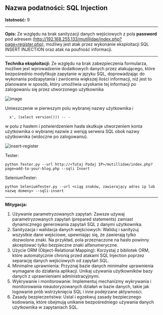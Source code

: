 ## Nazwa podatności: SQL Injection

**Istotność:** 9

---

**Opis:**
Ze względu na brak sanityzacji danych wejściowych z pola **password** pod adresem (http://192.168.255.133/mutillidae/index.php?page=register.php), możliwy jest atak przez wykonanie eksploitacji SQL INSERT INJECTION oraz atak na poufność informacji.


---

**Technika eksploitacji:**
Ze względu na brak zabezpieczenia formularza, możliwe jest wprowadzenie dodatkowych danych przez atakującego, które bezpośrednio modyfikuje zapytanie w języku SQL, doprowadzając do wykonania podzapytania i zwrócenia większej ilości informacji, niż jest to planowane w sposób, który umożliwia uzyskanie tej informacji po zalogowaniu się przez utworzonego użytkownika

![image](https://github.com/GrzechuG/PWR-CBE-BAW-mutillidae-2024/assets/56219452/573ce875-fdc1-40e5-ae9e-ff375f2a86a4)


Umieszczenie w pierwszym polu wybranej nazwy użytkownika i 
```
  x', (select version())) -- -
```
w polu z hasłem i potwierdzeniem hasła skutkuje utworzeniem konta użytkownika o wybranej nazwie z wersją serwera SQL obok nazwy użytkownika (widoczne po zalogowaniu).

![insert-register](https://github.com/GrzechuG/PWR-CBE-BAW-mutillidae-2024/assets/56219452/33892823-de06-44e2-8ff6-0513e7944a48)

Tester:
```
python Tester.py --url http://<Tutaj Podaj IP>/mutillidae/index.php?page=add-to-your-blog.php --sqli Insert
```

SeleniumTester:
```
python SeleniumTester.py --url <ciąg znaków, zawierający adres ip lub nazwę domeny> --sqli-insert
```

---

**Mitygacja:**
1. Używanie parametryzowanych zapytań: Zawsze używaj parametryzowanych zapytań (prepared statements) zamiast dynamicznego generowania zapytań SQL z danymi użytkownika.
2. Sanityzacja i walidacja danych wejściowych: Waliduj i sanityzuj wszystkie dane wejściowe, upewniając się, że zawierają tylko dozwolone znaki. Na przykład, pola przeznaczone na hasło powinny akceptować tylko bezpieczne znaki alfanumeryczne.
3. Użycie ORM (Object-Relational Mapping): Korzystaj z bibliotek ORM, które automatycznie chronią przed atakami SQL Injection poprzez separację danych wejściowych od zapytań SQL.
4. Minimalne uprawnienia: Przyznaj bazie danych minimalne uprawnienia wymagane do działania aplikacji. Unikaj używania użytkowników bazy danych z uprawnieniami administracyjnymi.
5. Wykrywanie i monitorowanie: Implementuj mechanizmy wykrywania i monitorowania nieautoryzowanych działań w bazie danych, takie jak logowanie prób wstrzyknięcia SQL i inne podejrzane aktywności.
6. Zasady bezpieczeństwa: Ustal i egzekwuj zasady bezpiecznego kodowania, które obejmują unikanie bezpośredniego używania danych użytkownika w zapytaniach SQL.
